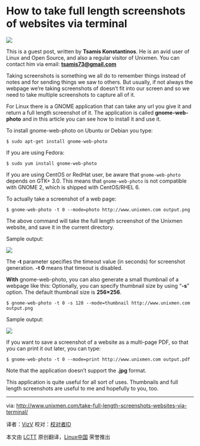 How to take full length screenshots of websites via terminal
================================================================================
![](http://180016988.r.cdn77.net/wp-content/uploads/2014/04/Screenshot-790x526.png)

This is a guest post, written by **Tsamis Konstantinos**. He is an avid user of Linux and Open Source, and also a regular visitor of Unixmen. You can contact him via email: **tsamis73@gmail.com**

Taking screenshots is something we all do to remember things instead of notes and for sending things we saw to others. But usually, if not always the webpage we’re taking screenshots of doesn’t fit into our screen and so we need to take multiple screenshots to capture all of it.

For Linux there is a GNOME application that can take any url you give it and return a full length screenshot of it. The application is called **gnome-web-photo** and in this article you can see how to install it and use it.

To install gnome-web-photo on Ubuntu or Debian you type:

    $ sudo apt-get install gnome-web-photo

If you are using Fedora:

    $ sudo yum install gnome-web-photo

If you are using CentOS or RedHat user, be aware that `gnome-web-photo` depends on GTK+ 3.0. This means that `gnome-web-photo` is not compatible with GNOME 2, which is shipped with CentOS/RHEL 6.

To actually take a screenshot of a web page:

    $ gnome-web-photo -t 0 --mode=photo http://www.unixmen.com output.png

The above command will take the full length screenshot of the Unixmen website, and save it in the current directory.

Sample output:

![](http://180016988.r.cdn77.net/wp-content/uploads/2014/04/output2.png)

The **-t** parameter specifies the timeout value (in seconds) for screenshot generation. **-t 0** means that timeout is disabled.

**With** gnome-web-photo, you can also generate a small thumbnail of a webpage like this: Optionally, you can specify thumbnail size by using “**-s**” option. The default thumbnail size is **256×256**.

    $ gnome-web-photo -t 0 -s 128 --mode=thumbnail http://www.unixmen.com output.png

Sample output:

![](http://180016988.r.cdn77.net/wp-content/uploads/2014/04/output.png)

If you want to save a screenshot of a website as a multi-page PDF, so that you can print it out later, you can type:

    $ gnome-web-photo -t 0 --mode=print http://www.unixmen.com output.pdf

Note that the application doesn’t support the **.jpg** format.

This application is quite useful for all sort of uses. Thumbnails and full length screenshots are useful to me and hopefully to you, too.

--------------------------------------------------------------------------------

via: http://www.unixmen.com/take-full-length-screenshots-websites-via-terminal/

译者：[VizV](https://github.com/vizv) 校对：[校对者ID](https://github.com/校对者ID)

本文由 [LCTT](https://github.com/LCTT/TranslateProject) 原创翻译，[Linux中国](http://linux.cn/) 荣誉推出
